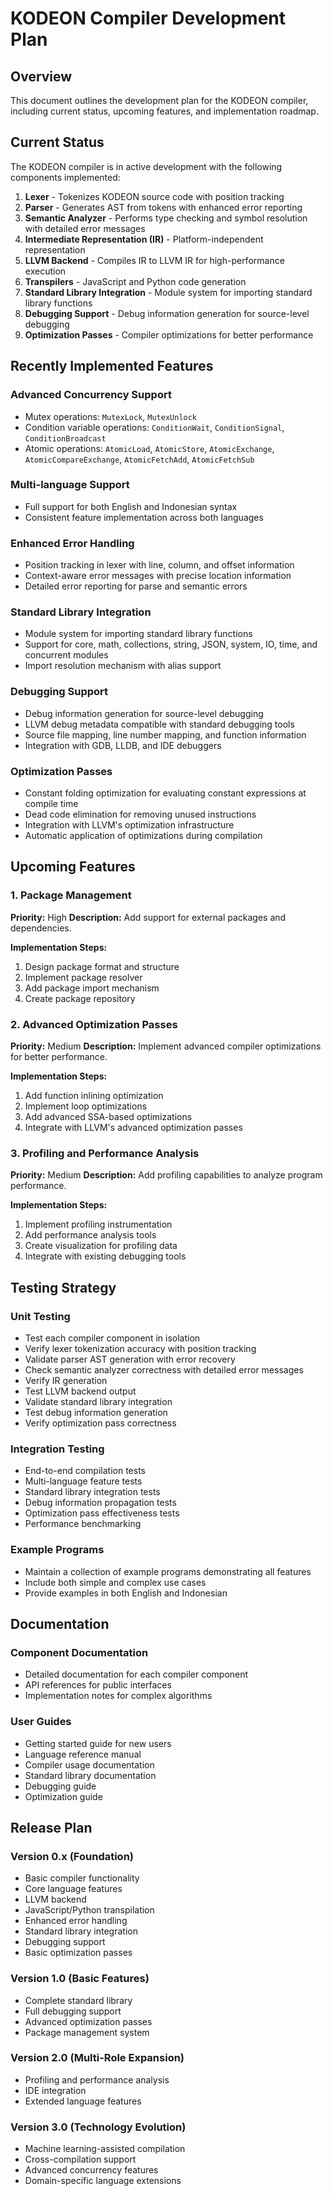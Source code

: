 # KODEON Compiler Development Plan

## Overview

This document outlines the development plan for the KODEON compiler, including current status, upcoming features, and implementation roadmap.

## Current Status

The KODEON compiler is in active development with the following components implemented:

1. **Lexer** - Tokenizes KODEON source code with position tracking
2. **Parser** - Generates AST from tokens with enhanced error reporting
3. **Semantic Analyzer** - Performs type checking and symbol resolution with detailed error messages
4. **Intermediate Representation (IR)** - Platform-independent representation
5. **LLVM Backend** - Compiles IR to LLVM IR for high-performance execution
6. **Transpilers** - JavaScript and Python code generation
7. **Standard Library Integration** - Module system for importing standard library functions
8. **Debugging Support** - Debug information generation for source-level debugging
9. **Optimization Passes** - Compiler optimizations for better performance

## Recently Implemented Features

### Advanced Concurrency Support

-   Mutex operations: `MutexLock`, `MutexUnlock`
-   Condition variable operations: `ConditionWait`, `ConditionSignal`, `ConditionBroadcast`
-   Atomic operations: `AtomicLoad`, `AtomicStore`, `AtomicExchange`, `AtomicCompareExchange`, `AtomicFetchAdd`, `AtomicFetchSub`

### Multi-language Support

-   Full support for both English and Indonesian syntax
-   Consistent feature implementation across both languages

### Enhanced Error Handling

-   Position tracking in lexer with line, column, and offset information
-   Context-aware error messages with precise location information
-   Detailed error reporting for parse and semantic errors

### Standard Library Integration

-   Module system for importing standard library functions
-   Support for core, math, collections, string, JSON, system, IO, time, and concurrent modules
-   Import resolution mechanism with alias support

### Debugging Support

-   Debug information generation for source-level debugging
-   LLVM debug metadata compatible with standard debugging tools
-   Source file mapping, line number mapping, and function information
-   Integration with GDB, LLDB, and IDE debuggers

### Optimization Passes

-   Constant folding optimization for evaluating constant expressions at compile time
-   Dead code elimination for removing unused instructions
-   Integration with LLVM's optimization infrastructure
-   Automatic application of optimizations during compilation

## Upcoming Features

### 1. Package Management

**Priority:** High
**Description:** Add support for external packages and dependencies.

**Implementation Steps:**

1. Design package format and structure
2. Implement package resolver
3. Add package import mechanism
4. Create package repository

### 2. Advanced Optimization Passes

**Priority:** Medium
**Description:** Implement advanced compiler optimizations for better performance.

**Implementation Steps:**

1. Add function inlining optimization
2. Implement loop optimizations
3. Add advanced SSA-based optimizations
4. Integrate with LLVM's advanced optimization passes

### 3. Profiling and Performance Analysis

**Priority:** Medium
**Description:** Add profiling capabilities to analyze program performance.

**Implementation Steps:**

1. Implement profiling instrumentation
2. Add performance analysis tools
3. Create visualization for profiling data
4. Integrate with existing debugging tools

## Testing Strategy

### Unit Testing

-   Test each compiler component in isolation
-   Verify lexer tokenization accuracy with position tracking
-   Validate parser AST generation with error recovery
-   Check semantic analyzer correctness with detailed error messages
-   Verify IR generation
-   Test LLVM backend output
-   Validate standard library integration
-   Test debug information generation
-   Verify optimization pass correctness

### Integration Testing

-   End-to-end compilation tests
-   Multi-language feature tests
-   Standard library integration tests
-   Debug information propagation tests
-   Optimization pass effectiveness tests
-   Performance benchmarking

### Example Programs

-   Maintain a collection of example programs demonstrating all features
-   Include both simple and complex use cases
-   Provide examples in both English and Indonesian

## Documentation

### Component Documentation

-   Detailed documentation for each compiler component
-   API references for public interfaces
-   Implementation notes for complex algorithms

### User Guides

-   Getting started guide for new users
-   Language reference manual
-   Compiler usage documentation
-   Standard library documentation
-   Debugging guide
-   Optimization guide

## Release Plan

### Version 0.x (Foundation)

-   Basic compiler functionality
-   Core language features
-   LLVM backend
-   JavaScript/Python transpilation
-   Enhanced error handling
-   Standard library integration
-   Debugging support
-   Basic optimization passes

### Version 1.0 (Basic Features)

-   Complete standard library
-   Full debugging support
-   Advanced optimization passes
-   Package management system

### Version 2.0 (Multi-Role Expansion)

-   Profiling and performance analysis
-   IDE integration
-   Extended language features

### Version 3.0 (Technology Evolution)

-   Machine learning-assisted compilation
-   Cross-compilation support
-   Advanced concurrency features
-   Domain-specific language extensions
